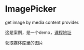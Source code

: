 # ImagePicker
get image by media content provider.

这是案例，是一个demo，[课程地址](http://www.sunofbeaches.com/c/1188456789872582656)

获取媒体库里的图片
